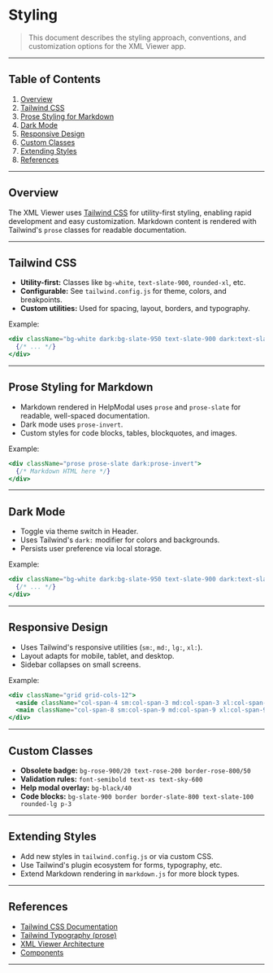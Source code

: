 # Styling

> This document describes the styling approach, conventions, and customization options for the XML Viewer app.

---

## Table of Contents

1. [Overview](#overview)
2. [Tailwind CSS](#tailwind-css)
3. [Prose Styling for Markdown](#prose-styling-for-markdown)
4. [Dark Mode](#dark-mode)
5. [Responsive Design](#responsive-design)
6. [Custom Classes](#custom-classes)
7. [Extending Styles](#extending-styles)
8. [References](#references)

---

## Overview

The XML Viewer uses [Tailwind CSS](https://tailwindcss.com/) for utility-first styling, enabling rapid development and easy customization. Markdown content is rendered with Tailwind's `prose` classes for readable documentation.

---

## Tailwind CSS

- **Utility-first:** Classes like `bg-white`, `text-slate-900`, `rounded-xl`, etc.
- **Configurable:** See `tailwind.config.js` for theme, colors, and breakpoints.
- **Custom utilities:** Used for spacing, layout, borders, and typography.

Example:

```jsx
<div className="bg-white dark:bg-slate-950 text-slate-900 dark:text-slate-100 rounded-xl shadow p-4">
  {/* ... */}
</div>
```

---

## Prose Styling for Markdown

- Markdown rendered in HelpModal uses `prose` and `prose-slate` for readable, well-spaced documentation.
- Dark mode uses `prose-invert`.
- Custom styles for code blocks, tables, blockquotes, and images.

Example:

```jsx
<div className="prose prose-slate dark:prose-invert">
  {/* Markdown HTML here */}
</div>
```

---

## Dark Mode

- Toggle via theme switch in Header.
- Uses Tailwind's `dark:` modifier for colors and backgrounds.
- Persists user preference via local storage.

Example:

```jsx
<div className="bg-white dark:bg-slate-950 text-slate-900 dark:text-slate-100">
  {/* ... */}
</div>
```

---

## Responsive Design

- Uses Tailwind's responsive utilities (`sm:`, `md:`, `lg:`, `xl:`).
- Layout adapts for mobile, tablet, and desktop.
- Sidebar collapses on small screens.

Example:

```jsx
<div className="grid grid-cols-12">
  <aside className="col-span-4 sm:col-span-3 md:col-span-3 xl:col-span-3" />
  <main className="col-span-8 sm:col-span-9 md:col-span-9 xl:col-span-9" />
</div>
```

---

## Custom Classes

- **Obsolete badge:** `bg-rose-900/20 text-rose-200 border-rose-800/50`
- **Validation rules:** `font-semibold text-xs text-sky-600`
- **Help modal overlay:** `bg-black/40`
- **Code blocks:** `bg-slate-900 border border-slate-800 text-slate-100 rounded-lg p-3`

---

## Extending Styles

- Add new styles in `tailwind.config.js` or via custom CSS.
- Use Tailwind's plugin ecosystem for forms, typography, etc.
- Extend Markdown rendering in `markdown.js` for more block types.

---

## References

- [Tailwind CSS Documentation](https://tailwindcss.com/docs)
- [Tailwind Typography (prose)](https://tailwindcss.com/docs/typography-plugin)
- [XML Viewer Architecture](./architecture.md)
- [Components](./components.md)

---

